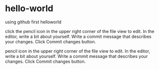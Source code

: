 # hello-world
using github first helloworld

click the pencil icon in the upper right corner of the file view to edit.
In the editor, write a bit about yourself.
Write a commit message that describes your changes.
Click Commit changes button.


pencil icon in the upper right corner of the file view to edit.
In the editor, write a bit about yourself.
Write a commit message that describes your changes.
Click Commit changes button.
